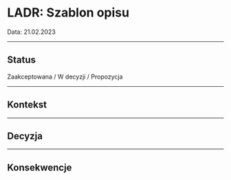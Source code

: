 # LADR: Szablon opisu
Data: 21.02.2023


----

## Status


Zaakceptowana / W decyzji / Propozycja

----

## Kontekst

----

## Decyzja

----

## Konsekwencje
